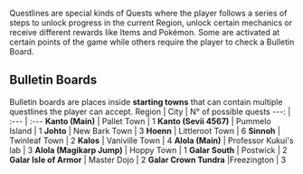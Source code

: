 Questlines are special kinds of Quests where the player follows a series of steps to unlock progress in the current Region, unlock certain mechanics or receive different rewards like Items and Pokémon. Some are activated at certain points of the game while others require the player to check a Bulletin Board.

## Bulletin Boards
Bulletin boards are places inside **starting towns** that can contain multiple questlines the player can accept.
Region | City | N° of possible quests
---: | :--- | :---
**Kanto (Main)** | Pallet Town | 1
**Kanto (Sevii 4567)** | Pummelo Island | 1
**Johto** | New Bark Town | 3
**Hoenn** | Littleroot Town | 6
**Sinnoh** | Twinleaf Town | 2
**Kalos** | Vaniville Town | 4
**Alola (Main)** | Professor Kukui's lab | 3
**Alola (Magikarp Jump)** | Hoppy Town | 1
**Galar South** | Postwick | 2
**Galar Isle of Armor** | Master Dojo | 2
**Galar Crown Tundra** |Freezington | 3